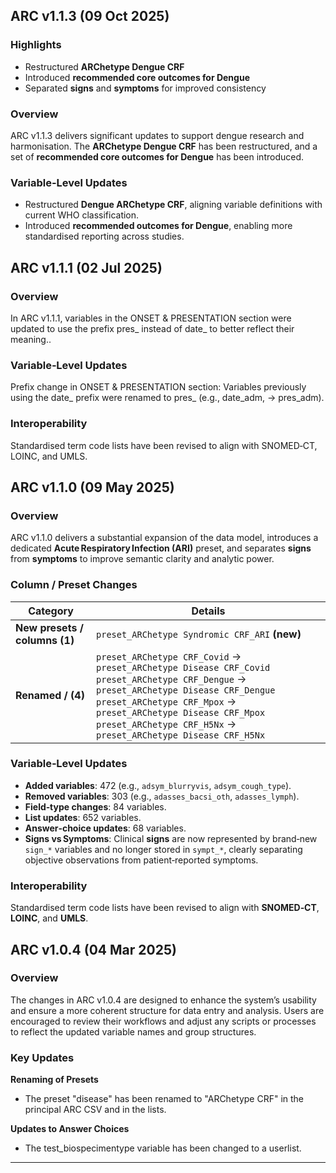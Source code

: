 ## ARC v1.1.3 (09 Oct 2025)

### Highlights
- Restructured **ARChetype Dengue CRF**  
- Introduced **recommended core outcomes for Dengue**  
- Separated **signs** and **symptoms** for improved consistency  

### Overview
ARC v1.1.3 delivers significant updates to support dengue research and harmonisation. The **ARChetype Dengue CRF** has been restructured, and a set of **recommended core outcomes for Dengue** has been introduced.

### Variable-Level Updates
- Restructured **Dengue ARChetype CRF**, aligning variable definitions with current WHO classification.  
- Introduced **recommended outcomes for Dengue**, enabling more standardised reporting across studies.  

## ARC v1.1.1 (02 Jul 2025)

### Overview
In ARC v1.1.1, variables in the ONSET & PRESENTATION section were updated to use the prefix pres_ instead of date_ to better reflect their meaning..

### Variable‑Level Updates
Prefix change in ONSET & PRESENTATION section: Variables previously using the date_ prefix were renamed to pres_ (e.g., date_adm, → pres_adm).

### Interoperability
Standardised term code lists have been revised to align with SNOMED‑CT, LOINC, and UMLS.

## ARC v1.1.0 (09 May 2025)

### Overview
ARC v1.1.0 delivers a substantial expansion of the data model, introduces a dedicated **Acute Respiratory Infection (ARI)** preset, and separates **signs** from **symptoms** to improve semantic clarity and analytic power.

### Column / Preset Changes
| Category | Details |
|---|---|
| **New presets / columns (1)** | `preset_ARChetype Syndromic CRF_ARI` **(new)** |
| **Renamed / (4)** | `preset_ARChetype CRF_Covid` → `preset_ARChetype Disease CRF_Covid`<br>`preset_ARChetype CRF_Dengue` → `preset_ARChetype Disease CRF_Dengue`<br>`preset_ARChetype CRF_Mpox` → `preset_ARChetype Disease CRF_Mpox`<br>`preset_ARChetype CRF_H5Nx` → `preset_ARChetype Disease CRF_H5Nx`|

### Variable‑Level Updates
- **Added variables**: 472 (e.g., `adsym_blurryvis`, `adsym_cough_type`).
- **Removed variables**: 303 (e.g., `adasses_bacsi_oth`, `adasses_lymph`).
- **Field‑type changes**: 84 variables.
- **List updates**: 652 variables.
- **Answer‑choice updates**: 68 variables.
- **Signs vs Symptoms**: Clinical **signs** are now represented by brand‑new `sign_*` variables and no longer stored in `sympt_*`, clearly separating objective observations from patient‑reported symptoms.

### Interoperability
Standardised term code lists have been revised to align with **SNOMED‑CT**, **LOINC**, and **UMLS**.

## ARC v1.0.4  (04 Mar 2025)

### Overview  
The changes in ARC v1.0.4 are designed to enhance the system’s usability and ensure a more coherent structure for data entry and analysis. Users are encouraged to review their workflows and adjust any scripts or processes to reflect the updated variable names and group structures.

### Key Updates  

**Renaming of Presets**  
   - The preset "disease" has been renamed to "ARChetype CRF" in the principal ARC CSV and in the lists.

**Updates to Answer Choices**  
   - The test_biospecimentype variable has been changed to a userlist.

---
